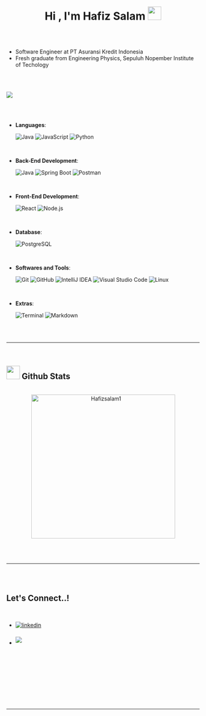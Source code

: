
<h1 align="center"><b>Hi , I'm Hafiz Salam </b><img src="https://media.giphy.com/media/hvRJCLFzcasrR4ia7z/giphy.gif" width="35"></h1>



<br>



<br>

- Software Engineer at PT Asuransi Kredit Indonesia
- Fresh graduate from Engineering Physics, Sepuluh Nopember Institute of Techology

<br><br>

<img src="https://user-images.githubusercontent.com/73097560/115834477-dbab4500-a447-11eb-908a-139a6edaec5c.gif"><br><br>

<br>

<p align="center">

- **Languages**:
    
    ![Java](https://img.shields.io/badge/-Java-%23ED8B00?logo=java&logoColor=white&style=flat)
    ![JavaScript](https://img.shields.io/badge/JavaScript%20-%23F7DF1E.svg?style=for-the-badge&logo=javascript&logoColor=black)
    ![Python](https://img.shields.io/badge/Python%20-%2314354C.svg?style=for-the-badge&logo=python&logoColor=white)

<br>   
    
- **Back-End Development**:

   ![Java](https://img.shields.io/badge/-Java-%23ED8B00?logo=java&logoColor=white&style=flat)
   ![Spring Boot](https://img.shields.io/badge/-Spring%20Boot-%236DB33F?logo=spring-boot&logoColor=white&style=flat)
   ![Postman](https://img.shields.io/badge/-Postman-FF6C37?logo=postman&logoColor=white&style=flat)
  

<br>

- **Front-End Development**:

    ![React](https://img.shields.io/badge/-React-%23282C34?logo=react&logoColor=%2361DAFB&style=flat)
    ![Node.js](https://img.shields.io/badge/-Node.js-339933?logo=node.js&logoColor=white&style=flat)
  
<br>

- **Database**:

    ![PostgreSQL](https://img.shields.io/badge/-PostgreSQL-336791?logo=postgresql&logoColor=white&style=flat)
    
<br>

- **Softwares and Tools**:

    ![Git](https://img.shields.io/badge/git-%23F05033.svg?style=for-the-badge&logo=git&logoColor=white)
    ![GitHub](https://img.shields.io/badge/github-%23121011.svg?style=for-the-badge&logo=github&logoColor=white)
    ![IntelliJ IDEA](https://img.shields.io/badge/-IntelliJ%20IDEA-000000?logo=intellij-idea&logoColor=white&style=flat)
    ![Visual Studio Code](https://img.shields.io/badge/Visual%20Studio%20Code-0078d7.svg?style=for-the-badge&logo=visual-studio-code&logoColor=white)
    ![Linux](https://img.shields.io/badge/Linux-FCC624?style=for-the-badge&logo=linux&logoColor=black) 

<br>

- **Extras**:

    ![Terminal](https://img.shields.io/badge/Terminal-%23054020?style=for-the-badge&logo=gnu-bash&logoColor=white)
    ![Markdown](https://img.shields.io/badge/markdown-%23000000.svg?style=for-the-badge&logo=markdown&logoColor=white)   


</p>

<br>
<br>

-----

<br>


## <img src="https://media.giphy.com/media/iY8CRBdQXODJSCERIr/giphy.gif" width="35"><b> Github Stats </b>
<br>

<div align="center">

<a href="https://github.com/Hafizsalam1/">
  <img src="https://github-readme-stats.vercel.app/api/top-langs?username=Hafizsalam1&show_icons=true&locale=en&layout=compact&line_height=20&title_color=7A7ADB&icon_color=2234AE&text_color=D3D3D3&bg_color=0,000000,130F40" width="375"  alt="Hafizsalam1"/>

</a>
</div>

<br>
<br>
<br>

-----

<br>
<br>

## <b> Let's Connect..!</b>
<br>
<div align='left'>

<ul>

<li>
<a href="https://www.linkedin.com/in/hafiz-salam-3a10931aa" target="_blank">
<img src="https://img.shields.io/badge/linkedin:  hafizsalam-%2300acee.svg?color=405DE6&style=for-the-badge&logo=linkedin&logoColor=white" alt=linkedin style="margin-bottom: 5px;"/>
</a>
</li>

<br>
  
<li>
<a href="mailto:hafiz.salam2k@Gmail.com" target="_blank">
<img src="https://img.shields.io/badge/gmail:  hafiz.salam2k@gmail.com-%23EA4335.svg?style=for-the-badge&logo=gmail&logoColor=white" t=mail style="margin-bottom: 5px;" />
</a>
</li>
	
</ul>
</div>

<br>
<br>
<br>
<br>

<div align='center'>

</div>
<br>
<br>
<br>
<br>

---

<br>
